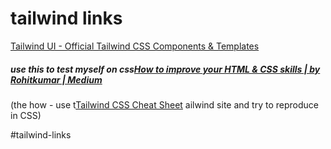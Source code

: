 # tailwind links
[Tailwind UI - Official Tailwind CSS Components & Templates](https://tailwindui.com/)

##### use this to test myself on css[How to improve your HTML & CSS skills | by Rohitkumar | Medium](https://medium.com/@rohitkumar9133/how-to-improve-your-html-css-skills-c7333fe11cfc)

(the how - use t[Tailwind CSS Cheat Sheet](https://tailwindcomponents.com/cheatsheet/?ref=producthunt)
ailwind site and try to reproduce in CSS)

#tailwind-links

